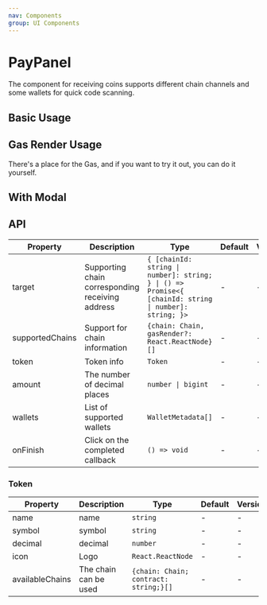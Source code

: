 ```yaml
---
nav: Components
group: UI Components
---
```


# PayPanel

The component for receiving coins supports different chain channels and some wallets for quick code scanning.

## Basic Usage

<code src="./demos/basic.tsx"></code>

## Gas Render Usage

There's a place for the Gas, and if you want to try it out, you can do it yourself.

<code src="./demos/useGasRender.tsx"></code>

## With Modal

<code src="./demos/modal.tsx"></code>

## API

| Property | Description | Type | Default | Version |
| --- | --- | --- | --- | --- |
| target | Supporting chain corresponding receiving address | `{ [chainId: string \| number]: string; } \| () => Promise<{ [chainId: string \| number]: string; }>` | - | - |
| supportedChains | Support for chain information | `{chain: Chain, gasRender?: React.ReactNode}[]` | - | - |
| token | Token info | `Token` | - | - |
| amount | The number of decimal places | `number \| bigint` | - | - |
| wallets | List of supported wallets | `WalletMetadata[]` | - | - |
| onFinish | Click on the completed callback | `() => void` | - | - |

### Token

| Property | Description | Type | Default | Version |
| --- | --- | --- | --- | --- |
| name | name | `string` | - | - |
| symbol | symbol | `string` | - | - |
| decimal | decimal | `number` | - | - |
| icon | Logo | `React.ReactNode` | - | - |
| availableChains | The chain can be used | `{chain: Chain; contract: string;}[]` | - | - |
